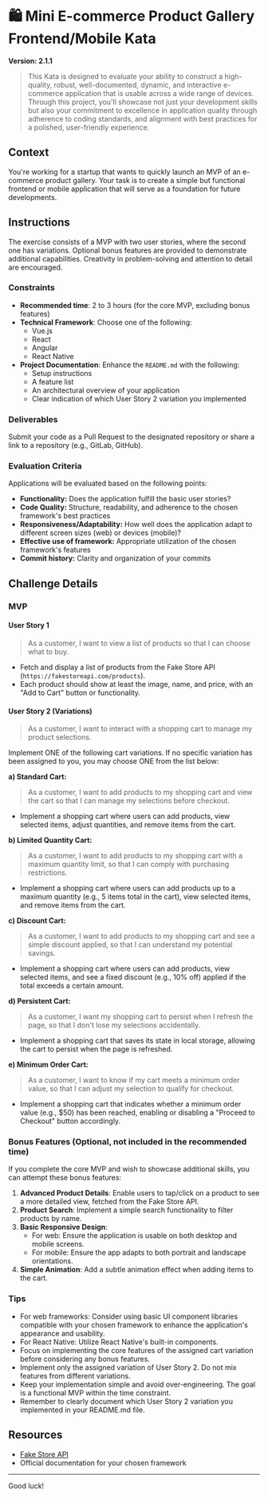 # 🛍️ Mini E-commerce Product Gallery Frontend/Mobile Kata

**Version: 2.1.1**

> This Kata is designed to evaluate your ability to construct a high-quality, robust, well-documented, dynamic, and interactive e-commerce application that is usable across a wide range of devices. Through this project, you'll showcase not just your development skills but also your commitment to excellence in application quality through adherence to coding standards, and alignment with best practices for a polished, user-friendly experience.

## Context

You're working for a startup that wants to quickly launch an MVP of an e-commerce product gallery. Your task is to create a simple but functional frontend or mobile application that will serve as a foundation for future developments.

## Instructions

The exercise consists of a MVP with two user stories, where the second one has variations. Optional bonus features are provided to demonstrate additional capabilities. Creativity in problem-solving and attention to detail are encouraged.

### Constraints

- **Recommended time**: 2 to 3 hours (for the core MVP, excluding bonus features)
- **Technical Framework**: Choose one of the following:
  - Vue.js
  - React
  - Angular
  - React Native
- **Project Documentation**: Enhance the `README.md` with the following:
  - Setup instructions
  - A feature list
  - An architectural overview of your application
  - Clear indication of which User Story 2 variation you implemented

### Deliverables

Submit your code as a Pull Request to the designated repository or share a link to a repository (e.g., GitLab, GitHub).

### Evaluation Criteria

Applications will be evaluated based on the following points:

- **Functionality:** Does the application fulfill the basic user stories?
- **Code Quality:** Structure, readability, and adherence to the chosen framework's best practices
- **Responsiveness/Adaptability:** How well does the application adapt to different screen sizes (web) or devices (mobile)?
- **Effective use of framework:** Appropriate utilization of the chosen framework's features
- **Commit history:** Clarity and organization of your commits

## Challenge Details

### MVP

#### User Story 1

> As a customer, I want to view a list of products so that I can choose what to buy.

- Fetch and display a list of products from the Fake Store API (`https://fakestoreapi.com/products`).
- Each product should show at least the image, name, and price, with an "Add to Cart" button or functionality.

#### User Story 2 (Variations)

> As a customer, I want to interact with a shopping cart to manage my product selections.

Implement ONE of the following cart variations. If no specific variation has been assigned to you, you may choose ONE from the list below:

**a) Standard Cart:**

> As a customer, I want to add products to my shopping cart and view the cart so that I can manage my selections before checkout.

- Implement a shopping cart where users can add products, view selected items, adjust quantities, and remove items from the cart.

**b) Limited Quantity Cart:**

> As a customer, I want to add products to my shopping cart with a maximum quantity limit, so that I can comply with purchasing restrictions.

- Implement a shopping cart where users can add products up to a maximum quantity (e.g., 5 items total in the cart), view selected items, and remove items from the cart.

**c) Discount Cart:**

> As a customer, I want to add products to my shopping cart and see a simple discount applied, so that I can understand my potential savings.

- Implement a shopping cart where users can add products, view selected items, and see a fixed discount (e.g., 10% off) applied if the total exceeds a certain amount.

**d) Persistent Cart:**

> As a customer, I want my shopping cart to persist when I refresh the page, so that I don't lose my selections accidentally.

- Implement a shopping cart that saves its state in local storage, allowing the cart to persist when the page is refreshed.

**e) Minimum Order Cart:**

> As a customer, I want to know if my cart meets a minimum order value, so that I can adjust my selection to qualify for checkout.

- Implement a shopping cart that indicates whether a minimum order value (e.g., $50) has been reached, enabling or disabling a "Proceed to Checkout" button accordingly.

### Bonus Features (Optional, not included in the recommended time)

If you complete the core MVP and wish to showcase additional skills, you can attempt these bonus features:

1. **Advanced Product Details**: Enable users to tap/click on a product to see a more detailed view, fetched from the Fake Store API.
2. **Product Search**: Implement a simple search functionality to filter products by name.
3. **Basic Responsive Design**:
   - For web: Ensure the application is usable on both desktop and mobile screens.
   - For mobile: Ensure the app adapts to both portrait and landscape orientations.
4. **Simple Animation**: Add a subtle animation effect when adding items to the cart.

### Tips

- For web frameworks: Consider using basic UI component libraries compatible with your chosen framework to enhance the application's appearance and usability.
- For React Native: Utilize React Native's built-in components.
- Focus on implementing the core features of the assigned cart variation before considering any bonus features.
- Implement only the assigned variation of User Story 2. Do not mix features from different variations.
- Keep your implementation simple and avoid over-engineering. The goal is a functional MVP within the time constraint.
- Remember to clearly document which User Story 2 variation you implemented in your README.md file.

## Resources

- [Fake Store API](https://fakestoreapi.com/)
- Official documentation for your chosen framework

---

Good luck!
